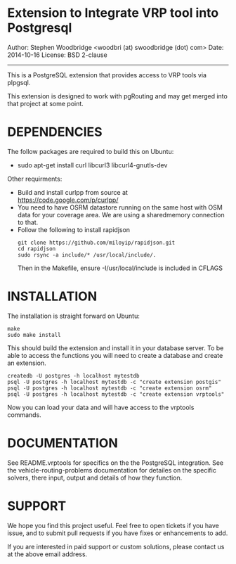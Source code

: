 Extension to Integrate VRP tool into Postgresql
===============================================

Author: Stephen Woodbridge <woodbri (at) swoodbridge (dot) com>
Date: 2014-10-16
License: BSD 2-clause

-----------------------------------------------------------------------

This is a PostgreSQL extension that provides access to VRP tools via plpgsql.

This extension is designed to work with pgRouting and may get merged into that project at some point.

DEPENDENCIES
============

The follow packages are required to build this on Ubuntu:

 * sudo apt-get install curl libcurl3 libcurl4-gnutls-dev

Other requirments:

 * Build and install curlpp from source at https://code.google.com/p/curlpp/
 * You need to have OSRM datastore running on the same host with OSM data
   for your coverage area. We are using a sharedmemory connection to that.
 * Follow the following to install rapidjson
   ```
   git clone https://github.com/miloyip/rapidjson.git
   cd rapidjson
   sudo rsync -a include/* /usr/local/include/.
   ``` 
   Then in the Makefile, ensure -I/usr/local/include is included in CFLAGS

INSTALLATION
============

The installation is straight forward on Ubuntu:

```
make
sudo make install
```

This should build the extension and install it in your database server. To be able to access the functions you will need to create a database and create an extension.

```
createdb -U postgres -h localhost mytestdb
psql -U postgres -h localhost mytestdb -c "create extension postgis"
psql -U postgres -h localhost mytestdb -c "create extension osrm"
psql -U postgres -h localhost mytestdb -c "create extension vrptools"
```

Now you can load your data and will have access to the vrptools commands.


DOCUMENTATION
=============

See README.vrptools for specifics on the the PostgreSQL integration.
See the vehicle-routing-problems documentation for detailes on the specific solvers, there input, output and details of how they function.



SUPPORT
=======

We hope you find this project useful. Feel free to open tickets if you have issue, and to submit pull requests if you have fixes or enhancements to add.

If you are interested in paid support or custom solutions, please contact us at the above email address.

